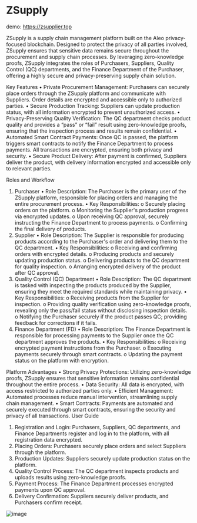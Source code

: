 # ZSupply

demo: https://zsupplier.top


ZSupply is a supply chain management platform built on the Aleo privacy-focused blockchain. Designed to protect the privacy of all parties involved, ZSupply ensures that sensitive data remains secure throughout the procurement and supply chain processes. By leveraging zero-knowledge proofs, ZSupply integrates the roles of Purchasers, Suppliers, Quality Control (QC) departments, and the Finance Department of the Purchaser, offering a highly secure and privacy-preserving supply chain solution.

Key Features
•	Private Procurement Management: Purchasers can securely place orders through the ZSupply platform and communicate with Suppliers. Order details are encrypted and accessible only to authorized parties.
•	Secure Production Tracking: Suppliers can update production status, with all information encrypted to prevent unauthorized access.
•	Privacy-Preserving Quality Verification: The QC department checks product quality and provides a “pass” or “fail” result using zero-knowledge proofs, ensuring that the inspection process and results remain confidential.
•	Automated Smart Contract Payments: Once QC is passed, the platform triggers smart contracts to notify the Finance Department to process payments. All transactions are encrypted, ensuring both privacy and security.
•	Secure Product Delivery: After payment is confirmed, Suppliers deliver the product, with delivery information encrypted and accessible only to relevant parties.

Roles and Workflow
1. Purchaser
•	Role Description: The Purchaser is the primary user of the ZSupply platform, responsible for placing orders and managing the entire procurement process.
•	Key Responsibilities:
o	Securely placing orders on the platform.
o	Monitoring the Supplier's production progress via encrypted updates.
o	Upon receiving QC approval, securely instructing the Finance Department to process payments.
o	Confirming the final delivery of products.
2. Supplier
•	Role Description: The Supplier is responsible for producing products according to the Purchaser's order and delivering them to the QC department.
•	Key Responsibilities:
o	Receiving and confirming orders with encrypted details.
o	Producing products and securely updating production status.
o	Delivering products to the QC department for quality inspection.
o	Arranging encrypted delivery of the product after QC approval.
3. Quality Control (QC) Department
•	Role Description: The QC department is tasked with inspecting the products produced by the Supplier, ensuring they meet the required standards while maintaining privacy.
•	Key Responsibilities:
o	Receiving products from the Supplier for inspection.
o	Providing quality verification using zero-knowledge proofs, revealing only the pass/fail status without disclosing inspection details.
o	Notifying the Purchaser securely if the product passes QC; providing feedback for corrections if it fails.
4. Finance Department (FD)
•	Role Description: The Finance Department is responsible for processing payments to the Supplier once the QC department approves the products.
•	Key Responsibilities:
o	Receiving encrypted payment instructions from the Purchaser.
o	Executing payments securely through smart contracts.
o	Updating the payment status on the platform with encryption.

Platform Advantages
•	Strong Privacy Protections: Utilizing zero-knowledge proofs, ZSupply ensures that sensitive information remains confidential throughout the entire process.
•	Data Security: All data is encrypted, with access restricted to authorized parties only.
•	Efficient Management: Automated processes reduce manual intervention, streamlining supply chain management.
•	Smart Contracts: Payments are automated and securely executed through smart contracts, ensuring the security and privacy of all transactions.
User Guide
1.	Registration and Login: Purchasers, Suppliers, QC departments, and Finance Departments register and log in to the platform, with all registration data encrypted.
2.	Placing Orders: Purchasers securely place orders and select Suppliers through the platform.
3.	Production Updates: Suppliers securely update production status on the platform.
4.	Quality Control Process: The QC department inspects products and uploads results using zero-knowledge proofs.
5.	Payment Process: The Finance Department processes encrypted payments upon QC approval.
6.	Delivery Confirmation: Suppliers securely deliver products, and Purchasers confirm receipt.

![image](https://github.com/user-attachments/assets/62e561a6-cdc3-48e5-bf36-06cccd0a15ac)



